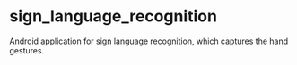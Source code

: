 # sign_language_recognition
Android application for sign language recognition, which captures the hand gestures. 
